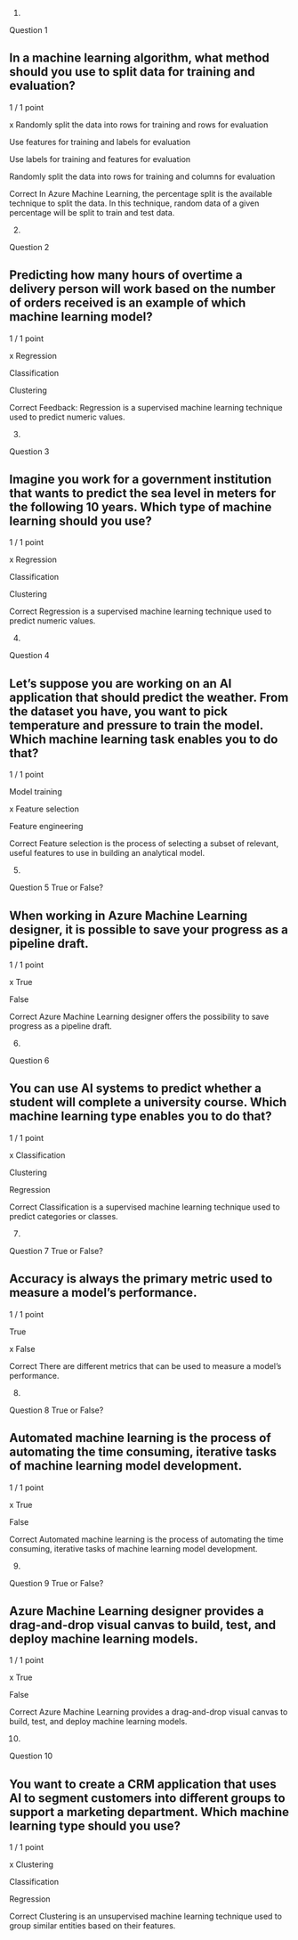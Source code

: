 1.
Question 1
## In a machine learning algorithm, what method should you use to split data for training and evaluation?

1 / 1 point

x Randomly split the data into rows for training and rows for evaluation


Use features for training and labels for evaluation


Use labels for training and features for evaluation


Randomly split the data into rows for training and columns for evaluation

Correct
In Azure Machine Learning, the percentage split is the available technique to split the data. In this technique, random data of a given percentage will be split to train and test data.

2.
Question 2
## Predicting how many hours of overtime a delivery person will work based on the number of orders received is an example of which machine learning model?

1 / 1 point

x Regression


Classification


Clustering

Correct
Feedback: Regression is a supervised machine learning technique used to predict numeric values.

3.
Question 3
## Imagine you work for a government institution that wants to predict the sea level in meters for the following 10 years. Which type of machine learning should you use?

1 / 1 point

x Regression


Classification


Clustering

Correct
Regression is a supervised machine learning technique used to predict numeric values.

4.
Question 4
## Let’s suppose you are working on an AI application that should predict the weather. From the dataset you have, you want to pick temperature and pressure to train the model. Which machine learning task enables you to do that?

1 / 1 point

Model training


x Feature selection


Feature engineering

Correct
Feature selection is the process of selecting a subset of relevant, useful features to use in building an analytical model.

5.
Question 5
True or False?

## When working in Azure Machine Learning designer, it is possible to save your progress as a pipeline draft.

1 / 1 point

x True


False

Correct
Azure Machine Learning designer offers the possibility to save progress as a pipeline draft.

6.
Question 6
## You can use AI systems to predict whether a student will complete a university course. Which machine learning type enables you to do that?

1 / 1 point

x Classification


Clustering


Regression

Correct
Classification is a supervised machine learning technique used to predict categories or classes.

7.
Question 7
True or False?

## Accuracy is always the primary metric used to measure a model’s performance. 

1 / 1 point

True


x False

Correct
There are different metrics that can be used to measure a model’s performance.

8.
Question 8
True or False?

## Automated machine learning is the process of automating the time consuming, iterative tasks of machine learning model development.

1 / 1 point

x True


False

Correct
Automated machine learning is the process of automating the time consuming, iterative tasks of machine learning model development.

9.
Question 9
True or False?

## Azure Machine Learning designer provides a drag-and-drop visual canvas to build, test, and deploy machine learning models.

1 / 1 point

x True


False

Correct
Azure Machine Learning provides a drag-and-drop visual canvas to build, test, and deploy machine learning models.

10.
Question 10
## You want to create a CRM application that uses AI to segment customers into different groups to support a marketing department. Which machine learning type should you use?

1 / 1 point

x Clustering


Classification


Regression

Correct
Clustering is an unsupervised machine learning technique used to group similar entities based on their features.